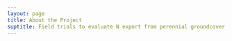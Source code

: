 ```yaml
---
layout: page
title: About the Project
suptitle: Field trials to evaluate N export from perennial groundcover corn systems 
---
```




